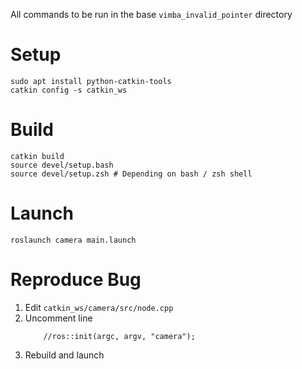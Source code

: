 All commands to be run in the base `vimba_invalid_pointer` directory

# Setup
```
sudo apt install python-catkin-tools
catkin config -s catkin_ws
```

# Build
```
catkin build
source devel/setup.bash
source devel/setup.zsh # Depending on bash / zsh shell
```

# Launch
```
roslaunch camera main.launch
```

# Reproduce Bug
1. Edit `catkin_ws/camera/src/node.cpp`
1. Uncomment line
   ```
       //ros::init(argc, argv, "camera");
   ```
1. Rebuild and launch
